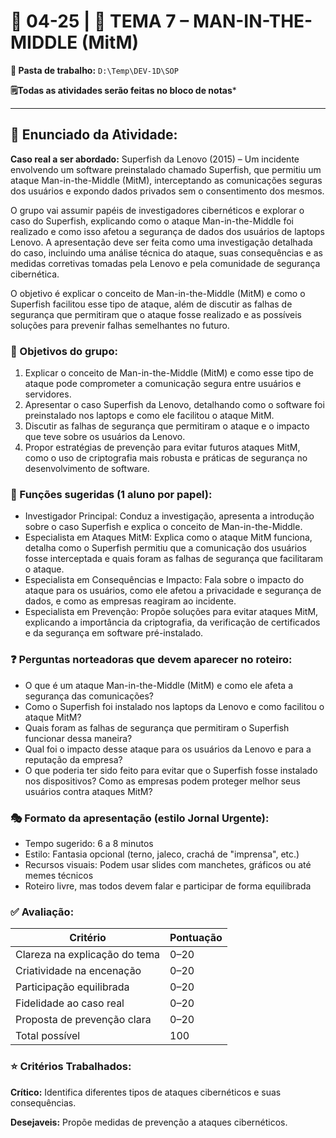 # 📘 04-25 | 🎯 TEMA 7 – MAN-IN-THE-MIDDLE (MitM)

**📁 Pasta de trabalho:** `D:\Temp\DEV-1D\SOP`

**🗒️Todas as atividades serão feitas no bloco de notas***

---

## 📄 Enunciado da Atividade:
**Caso real a ser abordado:** Superfish da Lenovo (2015) – Um incidente envolvendo um software preinstalado chamado Superfish, que permitiu um ataque Man-in-the-Middle (MitM), interceptando as comunicações seguras dos usuários e expondo dados privados sem o consentimento dos mesmos.

O grupo vai assumir papéis de investigadores cibernéticos e explorar o caso do Superfish, explicando como o ataque Man-in-the-Middle foi realizado e como isso afetou a segurança de dados dos usuários de laptops Lenovo. A apresentação deve ser feita como uma investigação detalhada do caso, incluindo uma análise técnica do ataque, suas consequências e as medidas corretivas tomadas pela Lenovo e pela comunidade de segurança cibernética.

O objetivo é explicar o conceito de Man-in-the-Middle (MitM) e como o Superfish facilitou esse tipo de ataque, além de discutir as falhas de segurança que permitiram que o ataque fosse realizado e as possíveis soluções para prevenir falhas semelhantes no futuro.

### 🎯 Objetivos do grupo:
1. Explicar o conceito de Man-in-the-Middle (MitM) e como esse tipo de ataque pode comprometer a comunicação segura entre usuários e servidores.
2. Apresentar o caso Superfish da Lenovo, detalhando como o software foi preinstalado nos laptops e como ele facilitou o ataque MitM.
3. Discutir as falhas de segurança que permitiram o ataque e o impacto que teve sobre os usuários da Lenovo.
4. Propor estratégias de prevenção para evitar futuros ataques MitM, como o uso de criptografia mais robusta e práticas de segurança no desenvolvimento de software.

### 🧩 Funções sugeridas (1 aluno por papel):
- Investigador Principal: Conduz a investigação, apresenta a introdução sobre o caso Superfish e explica o conceito de Man-in-the-Middle.
- Especialista em Ataques MitM: Explica como o ataque MitM funciona, detalha como o Superfish permitiu que a comunicação dos usuários fosse interceptada e quais foram as falhas de segurança que facilitaram o ataque.
- Especialista em Consequências e Impacto: Fala sobre o impacto do ataque para os usuários, como ele afetou a privacidade e segurança de dados, e como as empresas reagiram ao incidente.
- Especialista em Prevenção: Propõe soluções para evitar ataques MitM, explicando a importância da criptografia, da verificação de certificados e da segurança em software pré-instalado.

### ❓ Perguntas norteadoras que devem aparecer no roteiro:
- O que é um ataque Man-in-the-Middle (MitM) e como ele afeta a segurança das comunicações?
- Como o Superfish foi instalado nos laptops da Lenovo e como facilitou o ataque MitM?
- Quais foram as falhas de segurança que permitiram o Superfish funcionar dessa maneira?
- Qual foi o impacto desse ataque para os usuários da Lenovo e para a reputação da empresa?
- O que poderia ter sido feito para evitar que o Superfish fosse instalado nos dispositivos? Como as empresas podem proteger melhor seus usuários contra ataques MitM?

### 🎭 Formato da apresentação (estilo Jornal Urgente):
- Tempo sugerido: 6 a 8 minutos
- Estilo: Fantasia opcional (terno, jaleco, crachá de "imprensa", etc.)
- Recursos visuais: Podem usar slides com manchetes, gráficos ou até memes técnicos
- Roteiro livre, mas todos devem falar e participar de forma equilibrada

### ✅ Avaliação:

Critério | Pontuação
--|--
Clareza na explicação do tema |	0–20
Criatividade na encenação |	0–20
Participação equilibrada |	0–20
Fidelidade ao caso real |	0–20
Proposta de prevenção clara |	0–20
Total possível |	100

### ⭐ Critérios Trabalhados:

**Crítico:** Identifica diferentes tipos de ataques cibernéticos e suas consequências.

**Desejaveis:** Propõe medidas de prevenção a ataques cibernéticos.